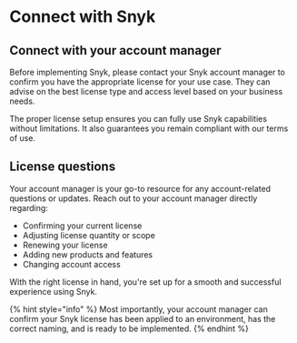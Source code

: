 # Connect with Snyk

## Connect with your account manager

Before implementing Snyk, please contact your Snyk account manager to confirm you have the appropriate license for your use case. They can advise on the best license type and access level based on your business needs.

The proper license setup ensures you can fully use Snyk capabilities without limitations. It also guarantees you remain compliant with our terms of use.

## License questions

Your account manager is your go-to resource for any account-related questions or updates. Reach out to your account manager directly regarding:

* Confirming your current license
* Adjusting license quantity or scope
* Renewing your license
* Adding new products and features
* Changing account access

With the right license in hand, you're set up for a smooth and successful experience using Snyk.

{% hint style="info" %}
Most importantly, your account manager can confirm your Snyk license has been applied to an environment, has the correct naming, and is ready to be implemented.
{% endhint %}
